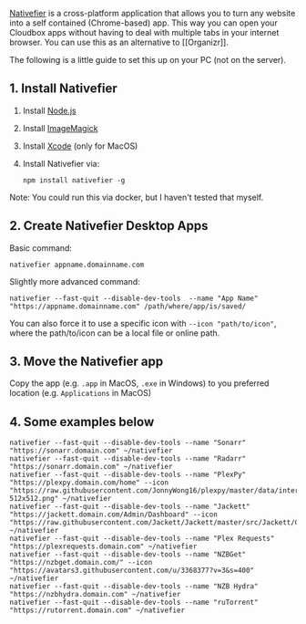 [Nativefier](https://github.com/jiahaog/nativefier#nativefier) is a cross-platform application that allows you to turn any website into a self contained (Chrome-based) app. This way you can open your Cloudbox apps without having to deal with multiple tabs in your internet browser. You can use this as an alternative to [[Organizr]]. 


The following is a little guide to set this up on your PC (not on the server).


## 1. Install Nativefier

1. Install [Node.js](https://nodejs.org/en/download/current)

1. Install [ImageMagick](https://www.imagemagick.org/script/download.php)

1. Install [Xcode](https://developer.apple.com/xcode) (only for MacOS)

1. Install Nativefier via:

   ```
   npm install nativefier -g
   ```

Note: You could run this via docker, but I haven't tested that myself. 

## 2. Create Nativefier Desktop Apps

Basic command:

```
nativefier appname.domainname.com
```

Slightly more advanced command:
```
nativefier --fast-quit --disable-dev-tools  --name "App Name" "https://appname.domainname.com" /path/where/app/is/saved/
```

You can also force it to use a specific icon with `--icon "path/to/icon"`, where the path/to/icon can be a local file or online path.

## 3. Move the Nativefier app 

Copy the app (e.g.  `.app` in MacOS, `.exe` in Windows) to you preferred location (e.g. `Applications` in MacOS)


## 4.  Some examples below

```
nativefier --fast-quit --disable-dev-tools --name "Sonarr" "https://sonarr.domain.com" ~/nativefier
nativefier --fast-quit --disable-dev-tools --name "Radarr" "https://sonarr.domain.com" ~/nativefier
nativefier --fast-quit --disable-dev-tools --name "PlexPy" "https://plexpy.domain.com/home" --icon "https://raw.githubusercontent.com/JonnyWong16/plexpy/master/data/interfaces/default/images/res/android/icon-512x512.png" ~/nativefier 
nativefier --fast-quit --disable-dev-tools --name "Jackett" "https://jackett.domain.com/Admin/Dashboard" --icon "https://raw.githubusercontent.com/Jackett/Jackett/master/src/Jackett/Content/jacket_medium.png" ~/nativefier 
nativefier --fast-quit --disable-dev-tools --name "Plex Requests" "https://plexrequests.domain.com" ~/nativefier
nativefier --fast-quit --disable-dev-tools --name "NZBGet" "https://nzbget.domain.com/" --icon "https://avatars3.githubusercontent.com/u/3368377?v=3&s=400" ~/nativefier
nativefier --fast-quit --disable-dev-tools --name "NZB Hydra" "https://nzbhydra.domain.com" ~/nativefier
nativefier --fast-quit --disable-dev-tools --name "ruTorrent" "https://rutorrent.domain.com" ~/nativefier

```


